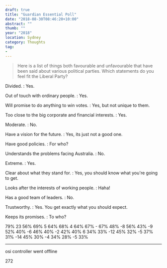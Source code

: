```yaml
---
draft: true
title: "Guardian Essential Poll"
date: "2018-08-30T08:46:20+10:00"
abstract: ""
thumb: ""
year: "2018"
location: Sydney
category: Thoughts
tag:
- 
---
```


> Here is a list of things both favourable and unfavourable that have been said about various political parties. Which statements do you feel fit the Liberal Party?

Divided.
: Yes.

Out of touch with ordinary people.
: Yes.

Will promise to do anything to win votes.
: Yes, but not unique to them.

Too close to the big corporate and financial interests.
: Yes.

Moderate.
: No.

Have a vision for the future.
: Yes, its just not a good one.

Have good policies.
: For who?

Understands the problems facing Australia.
: No.

Extreme.
: Yes.

Clear about what they stand for.
: Yes, you should know what you're going to get.

Looks after the interests of working people.
: Haha!

Has a good team of leaders.
: No.

Trustworthy. 
: Yes. You get exactly what you should expect.

Keeps its promises.
: To who?

79%	23	56%
69%	5	64%
	68%	4	64%
67%	-	67%
48%	-8	56%
	43%	-9	52%
40%	-6	46%
40%	-2	42%
40%	6	34%
	33%	-12	45%
32%	-5	37%
31%	-14	45%
	30%	-4	34%
28%	-5	33%



---------------

osi controller went offline

272

